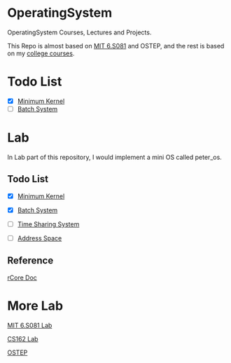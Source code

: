 # OperatingSystem

OperatingSystem Courses, Lectures and Projects.

This Repo is almost based on [MIT 6.S081](https://pdos.csail.mit.edu/6.828/2021/schedule.html) and OSTEP, and the rest is based on my [college courses](https://github.com/PeterWrighten/OU_Assignment/blob/main/B2/%E3%82%B7%E3%82%B9%E3%83%86%E3%83%A0%E3%83%97%E3%83%AD%E3%82%B0%E3%83%A9%E3%83%A0/README.md).

# Todo List

- [x] [Minimum Kernel](https://github.com/PeterWrighten/OperatingSystem/tree/main/rcore-peter-os)
- [ ] [Batch System](https://github.com/PeterWrighten/OperatingSystem/tree/chap2/peter_os_batch)

# Lab

In Lab part of this repository, I would implement a mini OS called peter_os.

## Todo List

- [x] [Minimum Kernel](https://github.com/PeterWrighten/OperatingSystem/tree/main/rcore-peter-os)
- [x] [Batch System](https://github.com/PeterWrighten/OperatingSystem/tree/chap2/peter_batch_os)
- [ ] [Time Sharing System](https://github.com/PeterWrighten/OperatingSystem/tree/chap3/peter_ts_os)
- [ ] [Address Space](https://github.com/PeterWrighten/OperatingSystem/tree/chap4/peter_os_tdm)


## Reference

[rCore Doc](https://rcore-os.github.io/rCore-Tutorial-Book-v3/chapter0/index.html)

# More Lab

[MIT 6.S081 Lab](https://github.com/PeterWrighten/MIT_6.S081_Lab)

[CS162 Lab](https://github.com/PeterWrighten/CS162)

[OSTEP](https://github.com/PeterWrighten/ostep-homework)





